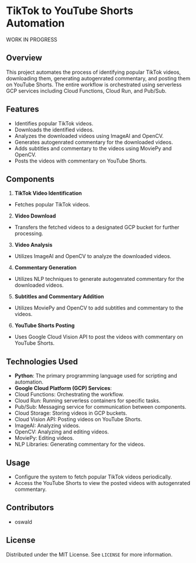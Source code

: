 # TikTok to YouTube Shorts Automation

WORK IN PROGRESS

## Overview
This project automates the process of identifying popular TikTok videos, downloading them, generating autogenrated commentary, and posting them on YouTube Shorts. The entire workflow is orchestrated using serverless GCP services including Cloud Functions, Cloud Run, and Pub/Sub.

## Features
- Identifies popular TikTok videos.
- Downloads the identified videos.
- Analyzes the downloaded videos using ImageAI and OpenCV.
- Generates autogenrated commentary for the downloaded videos.
- Adds subtitles and commentary to the videos using MoviePy and OpenCV.
- Posts the videos with commentary on YouTube Shorts.

## Components
1. **TikTok Video Identification**
 - Fetches popular TikTok videos.

2. **Video Download**
 - Transfers the fetched videos to a designated GCP bucket for further processing.

3. **Video Analysis**
 - Utilizes ImageAI and OpenCV to analyze the downloaded videos.

4. **Commentary Generation**
 - Utilizes NLP techniques to generate autogenrated commentary for the downloaded videos.

5. **Subtitles and Commentary Addition**
 - Utilizes MoviePy and OpenCV to add subtitles and commentary to the videos.

6. **YouTube Shorts Posting**
 - Uses Google Cloud Vision API to post the videos with commentary on YouTube Shorts.

## Technologies Used
- **Python**: The primary programming language used for scripting and automation.
- **Google Cloud Platform (GCP) Services**:
 - Cloud Functions: Orchestrating the workflow.
 - Cloud Run: Running serverless containers for specific tasks.
 - Pub/Sub: Messaging service for communication between components.
 - Cloud Storage: Storing videos in GCP buckets.
 - Cloud Vision API: Posting videos on YouTube Shorts.
 - ImageAI: Analyzing videos.
 - OpenCV: Analyzing and editing videos.
 - MoviePy: Editing videos.
 - NLP Libraries: Generating commentary for the videos.

## Usage
- Configure the system to fetch popular TikTok videos periodically.
- Access the YouTube Shorts to view the posted videos with autogenrated commentary.

## Contributors
- oswald

## License
Distributed under the MIT License. See `LICENSE` for more information.
